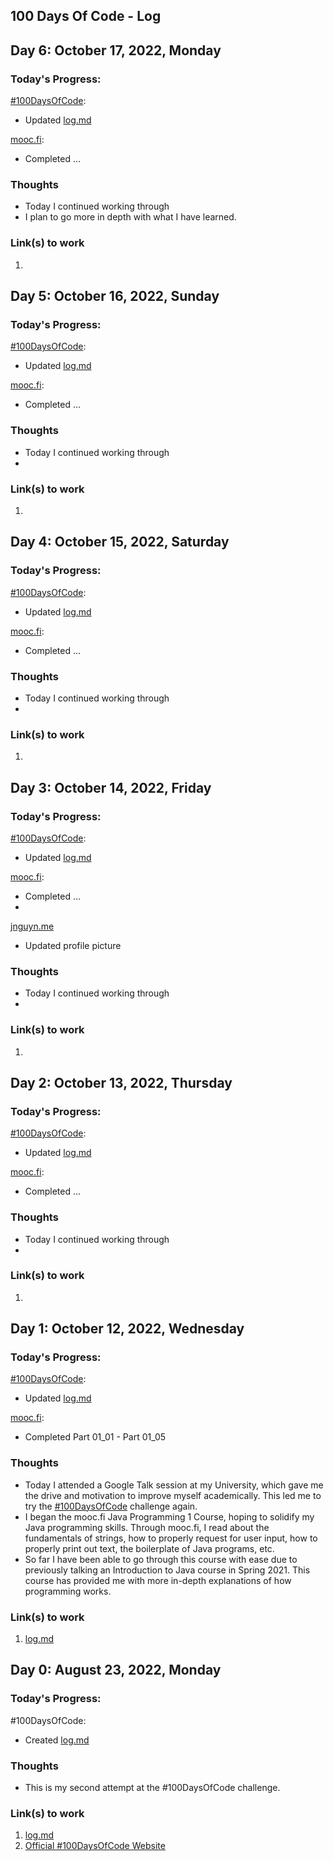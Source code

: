 ## 100 Days Of Code - Log

## Day 6: October 17, 2022, Monday

### Today's Progress:

[#100DaysOfCode](https://www.100daysofcode.com/):

- Updated [log.md](https://github.com/byeJohn/-100DaysOfCode/new/main)

[mooc.fi](https://java-programming.mooc.fi/):

- Completed ...

### Thoughts

- Today I continued working through 
- I plan to go more in depth with what I have learned.

### Link(s) to work

1.



## Day 5: October 16, 2022, Sunday

### Today's Progress:

[#100DaysOfCode](https://www.100daysofcode.com/):

- Updated [log.md](https://github.com/byeJohn/-100DaysOfCode/new/main)

[mooc.fi](https://java-programming.mooc.fi/):

- Completed ...

### Thoughts

- Today I continued working through 
-

### Link(s) to work

1.


## Day 4: October 15, 2022, Saturday

### Today's Progress:

[#100DaysOfCode](https://www.100daysofcode.com/):

- Updated [log.md](https://github.com/byeJohn/-100DaysOfCode/new/main)

[mooc.fi](https://java-programming.mooc.fi/):

- Completed ...

### Thoughts

- Today I continued working through 
-

### Link(s) to work

1.


## Day 3: October 14, 2022, Friday

### Today's Progress:

[#100DaysOfCode](https://www.100daysofcode.com/):

- Updated [log.md](https://github.com/byeJohn/-100DaysOfCode/new/main)

[mooc.fi](https://java-programming.mooc.fi/):

- Completed ...
-
[jnguyn.me](jnguyn.me/)

- Updated profile picture

### Thoughts

- Today I continued working through 
-

### Link(s) to work

1.



## Day 2: October 13, 2022, Thursday

### Today's Progress:

[#100DaysOfCode](https://www.100daysofcode.com/):

- Updated [log.md](https://github.com/byeJohn/-100DaysOfCode/new/main)

[mooc.fi](https://java-programming.mooc.fi/):

- Completed ...

### Thoughts

- Today I continued working through 
-

### Link(s) to work

1.


## Day 1: October 12, 2022, Wednesday

### Today's Progress:

[#100DaysOfCode](https://www.100daysofcode.com/):

- Updated [log.md](https://github.com/byeJohn/-100DaysOfCode/new/main)

[mooc.fi](https://java-programming.mooc.fi/):

- Completed Part 01_01 - Part 01_05

### Thoughts

- Today I attended a Google Talk session at my University, which gave me the drive and motivation to improve myself academically. This led me to 
  try the [#100DaysOfCode](https://www.100daysofcode.com/) challenge again.
- I began the mooc.fi Java Programming 1 Course, hoping to solidify my Java programming skills. Through mooc.fi, I read about the fundamentals of 
  strings, how to properly request for user input, how to properly print out text, the boilerplate of Java programs, etc.
- So far I have been able to go through this course with ease due to previously talking an Introduction to Java course in Spring 2021. This course 
  has provided me with more in-depth explanations of how programming works. 

### Link(s) to work

1. [log.md](https://github.com/byeJohn/-100DaysOfCode/new/main)




## Day 0: August 23, 2022, Monday

### Today's Progress:

#100DaysOfCode: 

- Created [log.md](https://github.com/byeJohn/-100DaysOfCode/new/main)

### Thoughts

- This is my second attempt at the #100DaysOfCode challenge.

### Link(s) to work

1. [log.md](https://github.com/byeJohn/-100DaysOfCode/new/main)
2. [Official #100DaysOfCode Website](https://www.100daysofcode.com/)

